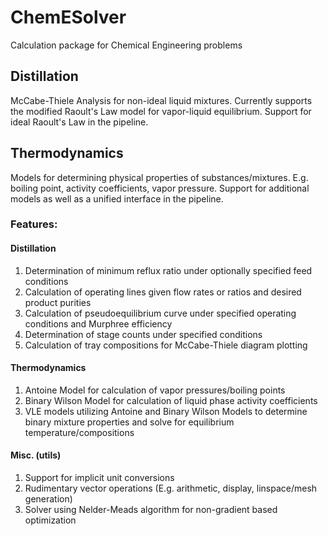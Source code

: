 # ChemESolver

Calculation package for Chemical Engineering problems

## Distillation

McCabe-Thiele Analysis for non-ideal liquid mixtures. Currently supports the
modified Raoult's Law model for vapor-liquid equilibrium. Support for ideal
Raoult's Law in the pipeline. 

## Thermodynamics 

Models for determining physical properties of substances/mixtures. E.g. boiling
point, activity coefficients, vapor pressure. Support for additional models as 
well as a unified interface in the pipeline.

### Features:

#### Distillation

1. Determination of minimum reflux ratio under optionally specified feed conditions
2. Calculation of operating lines given flow rates or ratios and desired product purities
3. Calculation of pseudoequilibrium curve under specified operating conditions and Murphree efficiency
4. Determination of stage counts under specified conditions
5. Calculation of tray compositions for McCabe-Thiele diagram plotting

#### Thermodynamics

1. Antoine Model for calculation of vapor pressures/boiling points
2. Binary Wilson Model for calculation of liquid phase activity coefficients
3. VLE models utilizing Antoine and Binary Wilson Models to determine binary mixture properties and solve for equilibrium temperature/compositions

#### Misc. (utils)

1. Support for implicit unit conversions
2. Rudimentary vector operations (E.g. arithmetic, display, linspace/mesh generation)
3. Solver using Nelder-Meads algorithm for non-gradient based optimization